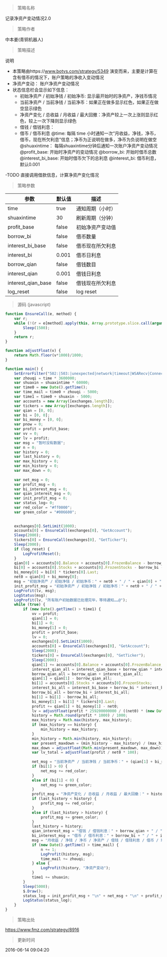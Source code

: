 
> 策略名称

记录净资产变动情况2.0

> 策略作者

中本姜(青铜机器人)

> 策略描述

说明
- 本策略由https://www.botvs.com/strategy/5349 演变而来，主要是计算在含有借币的情况下，账户策略的净收入变动情况
- 净资产变动： 账户净资产变动情况
- 状态信息栏会显示如下信息：
   - 初始净资产 / 初始净钱 / 初始净币: 显示最开始时的净资产，净钱币情况
   - 当前净资产 / 当前净钱 / 当前净币：如果正在做多显示红色，如果正在做空显示绿色
  -  净资产变化 / 总收益 / 月收益 / 最大回撤：净资产较上一次上涨则显示红色，较上一次下降则显示绿色
  - 借钱 / 借钱利息：
  - 借币 / 借币利息
@time: 每隔 time 小时通知一次“月收益，净钱，净币，借币，现在所欠利息”信息；净币为正说明在做多，净币为负说明在做空
@shuaxintime： 每隔shuaxintime分钟后通知一次账户净资产变动情况
@profit_base: 开始时净资产的变动情况
@borrow_bi: 开始时借币总数
@interest_bi_base: 开始时借币欠下的总利息
@interest_bi: 借币利息，默认0.001

-TODO
直接调用借款信息，计算净资产变化情况

> 策略参数



|参数|默认值|描述|
|----|----|----|
|time|true|通知周期（小时）|
|shuaxintime|30|刷新周期（分钟）|
|profit_base|false|初始净资产变动值|
|borrow_bi|false|借币数量|
|interest_bi_base|false|借币现在所欠利息|
|interest_bi|0.001|借币日利息|
|borrow_qian|false|借钱数目|
|interest_qian|0.001|借钱日利息|
|interest_qian_base|false|借钱现在所欠利息|
|log_reset|false|log reset|


> 源码 (javascript)

``` javascript
function EnsureCall(e, method) {
    var r;
    while (!(r = e[method].apply(this, Array.prototype.slice.call(arguments).slice(2)))) {
        Sleep(1500);
    }
    return r;
}

function adjustFloat(v) {
    return Math.floor(v*1000)/1000;
}

function main() {
    SetErrorFilter("502:|503:|unexpected|network|timeout|WSARecv|Connect|GetAddr|no such|reset|http|received|EOF");
    var zhouqi = time * 3600000;
    var shuaxin = shuaxintime * 60000;
    var time0 = new Date().getTime();
    var time_mail = time0 + zhouqi - 5000;
    var time1 = time0 + shuaxin - 5000;
    var accounts = new Array([exchanges.length]);
    var tickers = new Array([exchanges.length]);
    var qian = [0, 0];
    var bi = [0, 0];
    var bi_money = [0, 0];
    var pnow = 0;
    var profit = profit_base;
    var vv = 0;
    var lv = profit;
    var msg = "暂时没有数据";
    var n = 0;
    var history = 0;
    var last_history = 0;
    var max_history = 0;
    var min_history = 0;
    var max_down = 0;
    
    var net_msg = 0;
    var profit_msg = 0;
    var bi_interest_msg = 0;
    var qian_interest_msg = 0;
    var init_profit_msg = 0;
    var status_log= 0;
    var red_color = "#ff0000";
    var green_color = "#006600";
    
    
    exchanges[0].SetLimit(1000);
    accounts[0] = EnsureCall(exchanges[0], "GetAccount");
    Sleep(2000);
    tickers[0] = EnsureCall(exchanges[0], "GetTicker");
    Sleep(2000);
    if (log_reset) {
        LogProfitReset(); 
    }
    qian[0] = accounts[0].Balance + accounts[0].FrozenBalance - borrow_qian - interest_qian_base;
    bi[0] = accounts[0].Stocks + accounts[0].FrozenStocks - borrow_bi - interest_bi_base;
    bi_money[0] = bi[0] * tickers[0].Last;
    net0 = qian[0] + bi_money[0];
    msg = "初始净资产 / 初始净钱 / 初始净币：" + net0 + " / " + qian[0] + " / " + bi[0] + "@";
    init_profit_msg = "初始净资产 / 初始净钱 / 初始净币：" + net0 + " / " + qian[0] + " / " + bi[0];
    LogProfit(lv, msg);
    LogStatus(msg);
    LogProfit(lv, "所有账户初始数据已处理完毕，等待通知……@");
    while (true) {
        if (new Date().getTime() > time1) {
            vv = profit;
            qian[1] = 0;
            bi[1] = 0;
            bi_money[1] = 0;
            profit = profit_base;
            lv = 0;
            exchanges[0].SetLimit(1000);
            accounts[0] = EnsureCall(exchanges[0], "GetAccount");
            Sleep(2000);
            tickers[0] = EnsureCall(exchanges[0], "GetTicker");
            Sleep(2000);
            qian[1] += accounts[0].Balance + accounts[0].FrozenBalance;
            interest_qian_all = interest_qian_base + borrow_qian * interest_qian * (new Date().getTime() - time0) / 86400000;
            borrow_qian_all = borrow_qian + interest_qian_all;
            qian[1] = qian[1] - borrow_qian_all;
            bi[1] = accounts[0].Stocks + accounts[0].FrozenStocks;
            interest_bi_all = interest_bi_base + borrow_bi * interest_bi * (new Date().getTime() - time0) / 86400000;
            borrow_bi_all = borrow_bi + interest_bi_all;
            bi[1] = bi[1] - borrow_bi_all;
            bi_money[1] = bi[1] * tickers[0].Last;
            profit += qian[1] + bi_money[1] - net0;
            lv = adjustFloat(profit * 259200000000 / ((net0) * (new Date().getTime() - time0)));
            history = Math.round(profit * 1000) / 1000;
            max_history = Math.max(history, max_history);
            if (max_history == history) {
                min_history = max_history;
            }
            min_history = Math.min(history, min_history);
            var present_maxdown = (min_history - max_history) / (max_history + net0) * 100;
            max_down = adjustFloat(Math.min(present_maxdown, max_down));
            var lv_total = adjustFloat(profit / net0 * 100);
            
            net_msg = "当前净资产 / 当前净钱 / 当前净币：" + (qian[1] + bi_money[1]) + " / " + qian[1] + " / " + bi[1];
            if (bi[1] > 0) {
                net_msg += red_color;
            }
            else if (bi[1] < 0) {
                net_msg += green_color;
            }
            profit_msg = "净资产变化 / 总收益 / 月收益 / 最大回撤：" + history + " / " + lv_total + "% / " + lv + "% / " + max_down + "%";
            if (last_history < history) {
                profit_msg += red_color;
            }
            else if (last_history > history) {
                profit_msg += green_color;
            }
            last_history = history;
            qian_interest_msg = "借钱 / 借钱利息：" + borrow_qian + " / " + interest_qian_all;
            bi_interest_msg = "借币 / 借币利息：" + borrow_bi + " / " + interest_bi_all;
            msg = "月收益 / 净钱 / 净币 / 净资产 / 借钱 / 借钱利息 / 借币 / 现在所欠利息：" + lv + " / " + qian[1] + " / " + bi[1] + " / " + (qian[1] + bi_money[1]) + " / " + borrow_qian + " / " + interest_qian_all + " / " + borrow_bi + " / " + interest_bi_all;
            if (new Date().getTime() > time_mail) {
                n += 1;
                LogProfit(history, msg);
                time_mail += zhouqi;
            } else {
                LogProfit(history, "净资产变动");
            }
            time1 += shuaxin;
        }
        Sleep(5000);
        $.Draw();
        status_log = init_profit_msg + "\n" + net_msg + "\n" + profit_msg + "\n" + qian_interest_msg + "\n" + bi_interest_msg;
        LogStatus(status_log);
    }
}
```

> 策略出处

https://www.fmz.com/strategy/8916

> 更新时间

2016-06-14 09:04:20
